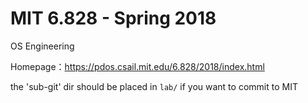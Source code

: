 # MIT 6.828 - Spring 2018
OS Engineering

Homepage：https://pdos.csail.mit.edu/6.828/2018/index.html

the 'sub-git' dir should be placed in `lab/` if you want to commit to MIT